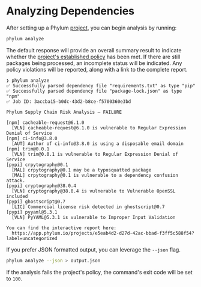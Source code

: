 # Analyzing Dependencies

After setting up a Phylum [project](../knowledge_base/create_project.md), you can begin analysis by running:

```sh
phylum analyze
```

The default response will provide an overall summary result to indicate whether the [project's established policy](../knowledge_base/policy.md) has been met. If there are still packages being processed, an incomplete status will be indicated. Any policy violations will be reported, along with a link to the complete report.

```shellsession
❯ phylum analyze
✅ Successfully parsed dependency file "requirements.txt" as type "pip"
✅ Successfully parsed dependency file "package-lock.json" as type "npm"
✅ Job ID: 3accba15-b0dc-43d2-b8ce-f5700360e3bd

Phylum Supply Chain Risk Analysis — FAILURE

[npm] cacheable-request@6.1.0
  [VLN] cacheable-request@6.1.0 is vulnerable to Regular Expression Denial of Service
[npm] ci-info@3.8.0
  [AUT] Author of ci-info@3.8.0 is using a disposable email domain
[npm] trim@0.0.1
  [VLN] trim@0.0.1 is vulnerable to Regular Expression Denial of Service
[pypi] crpytography@0.1
  [MAL] crpytography@0.1 may be a typosquatted package
  [MAL] crpytography@0.1 is vulnerable to a dependency confusion attack.
[pypi] cryptography@38.0.4
  [VLN] cryptography@38.0.4 is vulnerable to Vulnerable OpenSSL included
[pypi] ghostscript@0.7
  [LIC] Commercial license risk detected in ghostscript@0.7
[pypi] pyyaml@5.3.1
  [VLN] PyYAML@5.3.1 is vulnerable to Improper Input Validation

You can find the interactive report here:
  https://app.phylum.io/projects/e5eab4d2-d27d-42ac-bbad-f3ff5c588f54?label=uncategorized
```

If you prefer JSON formatted output, you can leverage the `--json` flag.

```sh
phylum analyze --json > output.json
```

If the analysis fails the project's policy, the command's exit code will be set to `100`.
